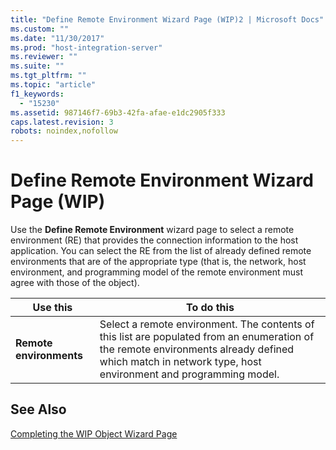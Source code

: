 ```yaml
---
title: "Define Remote Environment Wizard Page (WIP)2 | Microsoft Docs"
ms.custom: ""
ms.date: "11/30/2017"
ms.prod: "host-integration-server"
ms.reviewer: ""
ms.suite: ""
ms.tgt_pltfrm: ""
ms.topic: "article"
f1_keywords: 
  - "15230"
ms.assetid: 987146f7-69b3-42fa-afae-e1dc2905f333
caps.latest.revision: 3
robots: noindex,nofollow
---
```

# Define Remote Environment Wizard Page (WIP)
Use the **Define Remote Environment** wizard page to select a remote environment (RE) that provides the connection information to the host application. You can select the RE from the list of already defined remote environments that are of the appropriate type (that is, the network, host environment, and programming model of the remote environment must agree with those of the object).  
  
|Use this|To do this|  
|--------------|----------------|  
|**Remote environments**|Select a remote environment. The contents of this list are populated from an enumeration of the remote environments already defined which match in network type, host environment and programming model.|  
  
## See Also  
 [Completing the WIP Object Wizard Page](../core/completing-the-wip-object-wizard-page1.md)